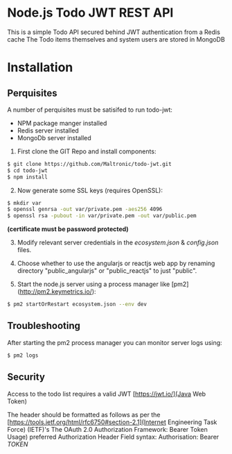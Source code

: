 
# Node.js Todo JWT REST API

This is a simple Todo API secured behind JWT authentication from a Redis cache
The Todo items themselves and system users are stored in MongoDB

# Installation

## Perquisites

A number of perquisites must be satisifed to run todo-jwt:
 - NPM package manger installed
 - Redis server installed
 - MongoDb server installed


1. First clone the GIT Repo and install components:
```bash
$ git clone https://github.com/Maltronic/todo-jwt.git
$ cd todo-jwt
$ npm install
```

2. Now generate some SSL keys (requires OpenSSL):
```bash
$ mkdir var
$ openssl genrsa -out var/private.pem -aes256 4096
$ openssl rsa -pubout -in var/private.pem -out var/public.pem
```

__(certificate must be password protected)__

3. Modify relevant server credentials in the *ecosystem.json* & *config.json* files.

4. Choose whether to use the angularjs or reactjs web app by renaming directory "public_angularjs" or "public_reactjs" to just "public".

5. Start the node.js server using a process manager like [pm2] (http://pm2.keymetrics.io/):
```bash
$ pm2 startOrRestart ecosystem.json --env dev
```

## Troubleshooting

After starting the pm2 process manager you can monitor server logs using:
```bash
$ pm2 logs
```

## Security

Access to the todo list requires a valid JWT [https://jwt.io/](Java Web Token)

The header should be formatted as follows as per the [https://tools.ietf.org/html/rfc6750#section-2.1](Internet Engineering Task Force) (IETF)'s  The OAuth 2.0 Authorization Framework: Bearer Token Usage) preferred Authorization Header Field syntax:
Authorisation: Bearer _TOKEN_






